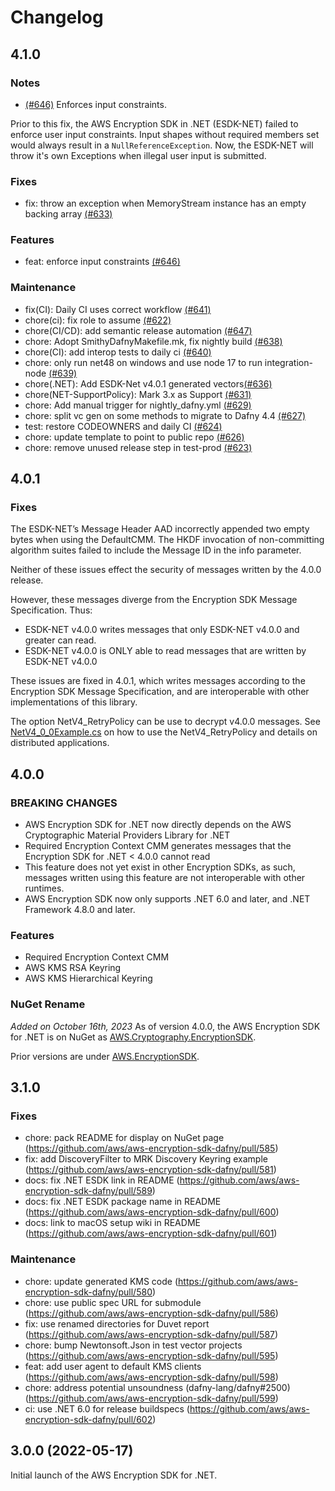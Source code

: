 # Changelog

## 4.1.0

### Notes
- [(#646)](https://github.com/aws/aws-encryption-sdk-dafny/commit/10daadfa19db0e43fc0cc6d7b989f1fb477a22b0) Enforces input constraints.

Prior to this fix, the AWS Encryption SDK in .NET (ESDK-NET) failed to enforce user input constraints. Input shapes without required members set would always result in a `NullReferenceException`.
Now, the ESDK-NET will throw it's own Exceptions when illegal user input
is submitted.

### Fixes

* fix: throw an exception when MemoryStream instance has an empty backing array [(#633)](https://github.com/aws/aws-encryption-sdk-dafny/commit/550c714743e84f93d09900b3338f59d0a54bb3ce)

### Features

* feat: enforce input constraints [(#646)](https://github.com/aws/aws-encryption-sdk-dafny/commit/10daadfa19db0e43fc0cc6d7b989f1fb477a22b0)

### Maintenance

* fix(CI): Daily CI uses correct workflow [(#641)](https://github.com/aws/aws-encryption-sdk-dafny/commit/771835e22f6ef3c3b34d0891fb61cb1a49bcf855)
* chore(ci): fix role to assume [(#622)](https://github.com/aws/aws-encryption-sdk-dafny/commit/c1f04fc41093593748f16da80d893c2ec5325545)
* chore(CI/CD): add semantic release automation [(#647)](https://github.com/aws/aws-encryption-sdk-dafny/commit/e7b5392ccc18f502a5517580a27bce5980e1913d)
* chore: Adopt SmithyDafnyMakefile.mk, fix nightly build [(#638)](https://github.com/aws/aws-encryption-sdk-dafny/commit/cd199795003d91984e24f1c04d9a84ae9c445372)
* chore(CI): add interop tests to daily ci [(#640)](https://github.com/aws/aws-encryption-sdk-dafny/commit/c9ad0181b544b258d66bf7b7e8d0b2be4cec7af9)
* chore: only run net48 on windows and use node 17 to run integration-node [(#639)](https://github.com/aws/aws-encryption-sdk-dafny/commit/d6c62fb68d974b47eb9d6cf9d8fbf249d6889b54)
* chore(.NET): Add ESDK-Net v4.0.1 generated vectors[(#636)](https://github.com/aws/aws-encryption-sdk-dafny/commit/efef49720c55a28cb422133385f8ece5ebc1da9c)
* chore(NET-SupportPolicy): Mark 3.x as Support [(#631)](https://github.com/aws/aws-encryption-sdk-dafny/commit/3c36f7a4a19646a8dfa6073be04676394502ef23)
* chore: Add manual trigger for nightly_dafny.yml [(#629)](https://github.com/aws/aws-encryption-sdk-dafny/commit/419b1cbfb4a5d85c03d0ad8c555a89108f199b98)
* chore: split vc gen on some methods to migrate to Dafny 4.4 [(#627)](https://github.com/aws/aws-encryption-sdk-dafny/commit/fdc65ca7495402b5b51017655015413eba846e7f)
* test: restore CODEOWNERS and daily CI [(#624)](https://github.com/aws/aws-encryption-sdk-dafny/commit/ff823ac918b822db548e703307d2ce462e79eef7)
* chore: update template to point to public repo [(#626)](https://github.com/aws/aws-encryption-sdk-dafny/commit/2b07a391208cb2a0508d1d915ae800e5de212d0e)
* chore: remove unused release step in test-prod [(#623)](https://github.com/aws/aws-encryption-sdk-dafny/commit/98839331a2e1154913d6ba4c88b0f4cba7322233)

## 4.0.1

### Fixes

The ESDK-NET’s Message Header AAD
incorrectly appended two empty bytes
when using the DefaultCMM.
The HKDF invocation of non-committing algorithm suites
failed to include the Message ID in the info parameter.

Neither of these issues 
effect the security of messages 
written by the 4.0.0 release.

However, 
these messages diverge 
from the Encryption SDK Message Specification.
Thus:

* ESDK-NET v4.0.0 writes messages that only ESDK-NET v4.0.0 and greater can read.
* ESDK-NET v4.0.0 is ONLY able to read messages that are written by ESDK-NET v4.0.0

These issues are fixed in 4.0.1, 
which writes messages according to the Encryption SDK Message Specification,
and are interoperable with other implementations of this library.

The option NetV4_RetryPolicy can be use to decrypt v4.0.0 messages.
See [NetV4_0_0Example.cs](Examples/NetV4_0_0Example.cs) on how to use the NetV4_RetryPolicy
and details on distributed applications.


## 4.0.0

### BREAKING CHANGES

* AWS Encryption SDK for .NET now directly depends on the AWS Cryptographic Material Providers Library for .NET
* Required Encryption Context CMM generates messages that the Encryption SDK for .NET < 4.0.0 cannot read
 * This feature does not yet exist in other Encryption SDKs, as such, messages written using this feature are not interoperable
   with other runtimes.
* AWS Encryption SDK now only supports .NET 6.0 and later, and .NET Framework 4.8.0 and later.

### Features
* Required Encryption Context CMM
* AWS KMS RSA Keyring
* AWS KMS Hierarchical Keyring

### NuGet Rename
_Added on October 16th, 2023_
As of version 4.0.0, the AWS Encryption SDK for .NET is on NuGet as [AWS.Cryptography.EncryptionSDK](https://www.nuget.org/packages/AWS.Cryptography.EncryptionSDK).

Prior versions are under [AWS.EncryptionSDK](https://www.nuget.org/packages/AWS.EncryptionSDK).


## 3.1.0

### Fixes

* chore: pack README for display on NuGet page (<https://github.com/aws/aws-encryption-sdk-dafny/pull/585>)
* fix: add DiscoveryFilter to MRK Discovery Keyring example (<https://github.com/aws/aws-encryption-sdk-dafny/pull/581>)
* docs: fix .NET ESDK link in README (<https://github.com/aws/aws-encryption-sdk-dafny/pull/589>)
* docs: fix .NET ESDK package name in README (<https://github.com/aws/aws-encryption-sdk-dafny/pull/600>)
* docs: link to macOS setup wiki in README (<https://github.com/aws/aws-encryption-sdk-dafny/pull/601>)

### Maintenance

* chore: update generated KMS code (<https://github.com/aws/aws-encryption-sdk-dafny/pull/580>)
* chore: use public spec URL for submodule (<https://github.com/aws/aws-encryption-sdk-dafny/pull/586>)
* fix: use renamed directories for Duvet report (<https://github.com/aws/aws-encryption-sdk-dafny/pull/587>)
* chore: bump Newtonsoft.Json in test vector projects (<https://github.com/aws/aws-encryption-sdk-dafny/pull/595>)
* feat: add user agent to default KMS clients (<https://github.com/aws/aws-encryption-sdk-dafny/pull/598>)
* chore: address potential unsoundness (dafny-lang/dafny#2500) (<https://github.com/aws/aws-encryption-sdk-dafny/pull/599>)
* ci: use .NET 6.0 for release buildspecs (<https://github.com/aws/aws-encryption-sdk-dafny/pull/602>)

## 3.0.0 (2022-05-17)

Initial launch of the AWS Encryption SDK for .NET.
